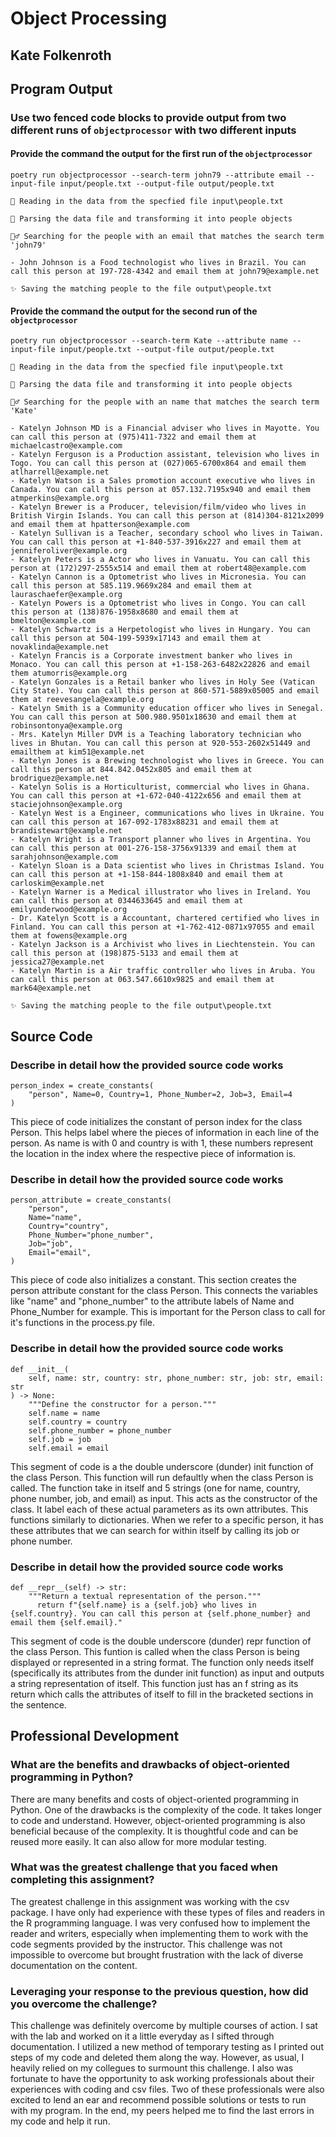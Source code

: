 # Object Processing

## Kate Folkenroth

## Program Output

### Use two fenced code blocks to provide output from two different runs of `objectprocessor` with two different inputs

#### Provide the command the output for the first run of the `objectprocessor`

`poetry run objectprocessor --search-term john79 --attribute email --input-file input/people.txt --output-file output/people.txt`

```
🧮 Reading in the data from the specfied file input\people.txt

🚀 Parsing the data file and transforming it into people objects

🕵️‍♂️ Searching for the people with an email that matches the search term  'john79'

- John Johnson is a Food technologist who lives in Brazil. You can call this person at 197-728-4342 and email them at john79@example.net

✨ Saving the matching people to the file output\people.txt
```

#### Provide the command the output for the second run of the `objectprocessor`

`poetry run objectprocessor --search-term Kate --attribute name --input-file input/people.txt --output-file output/people.txt`

```
🧮 Reading in the data from the specfied file input\people.txt

🚀 Parsing the data file and transforming it into people objects

🕵️‍♂️ Searching for the people with an name that matches the search term  'Kate'

- Katelyn Johnson MD is a Financial adviser who lives in Mayotte. You can call this person at (975)411-7322 and email them at 
michaelcastro@example.com
- Katelyn Ferguson is a Production assistant, television who lives in Togo. You can call this person at (027)065-6700x864 and email them atlharrell@example.net
- Katelyn Watson is a Sales promotion account executive who lives in Canada. You can call this person at 057.132.7195x940 and email them atmperkins@example.org
- Katelyn Brewer is a Producer, television/film/video who lives in British Virgin Islands. You can call this person at (814)304-8121x2099  
and email them at hpatterson@example.com
- Katelyn Sullivan is a Teacher, secondary school who lives in Taiwan. You can call this person at +1-840-537-3916x227 and email them at   
jenniferoliver@example.org
- Katelyn Peters is a Actor who lives in Vanuatu. You can call this person at (172)297-2555x514 and email them at robert48@example.com     
- Katelyn Cannon is a Optometrist who lives in Micronesia. You can call this person at 585.119.9669x284 and email them at
lauraschaefer@example.org
- Katelyn Powers is a Optometrist who lives in Congo. You can call this person at (138)876-1958x8680 and email them at bmelton@example.com 
- Katelyn Schwartz is a Herpetologist who lives in Hungary. You can call this person at 504-199-5939x17143 and email them at
novaklinda@example.net
- Katelyn Francis is a Corporate investment banker who lives in Monaco. You can call this person at +1-158-263-6482x22826 and email them atumorris@example.org
- Katelyn Gonzales is a Retail banker who lives in Holy See (Vatican City State). You can call this person at 860-571-5889x05005 and email 
them at reevesangela@example.org
- Katelyn Smith is a Community education officer who lives in Senegal. You can call this person at 500.980.9501x18630 and email them at    
robinsontonya@example.org
- Mrs. Katelyn Miller DVM is a Teaching laboratory technician who lives in Bhutan. You can call this person at 920-553-2602x51449 and emailthem at kim51@example.net
- Katelyn Jones is a Brewing technologist who lives in Greece. You can call this person at 844.842.0452x805 and email them at
brodriguez@example.net
- Katelyn Solis is a Horticulturist, commercial who lives in Ghana. You can call this person at +1-672-040-4122x656 and email them at      
staciejohnson@example.org
- Katelyn West is a Engineer, communications who lives in Ukraine. You can call this person at 167-092-1783x88231 and email them at        
brandistewart@example.net
- Katelyn Wright is a Transport planner who lives in Argentina. You can call this person at 001-276-158-3756x91339 and email them at       
sarahjohnson@example.com
- Katelyn Sloan is a Data scientist who lives in Christmas Island. You can call this person at +1-158-844-1808x840 and email them at       
carloskim@example.net
- Katelyn Warner is a Medical illustrator who lives in Ireland. You can call this person at 0344633645 and email them at
emilyunderwood@example.org
- Dr. Katelyn Scott is a Accountant, chartered certified who lives in Finland. You can call this person at +1-762-412-0871x97055 and email 
them at fowens@example.org
- Katelyn Jackson is a Archivist who lives in Liechtenstein. You can call this person at (198)875-5133 and email them at
jessica27@example.net
- Katelyn Martin is a Air traffic controller who lives in Aruba. You can call this person at 063.547.6610x9825 and email them at
mark64@example.net

✨ Saving the matching people to the file output\people.txt
```

## Source Code

### Describe in detail how the provided source code works

```
person_index = create_constants(
    "person", Name=0, Country=1, Phone_Number=2, Job=3, Email=4
)
```

This piece of code initializes the constant of person index for the class Person. This helps label where the pieces of information in each line of the person. As name is with 0 and country is with 1, these numbers represent the location in the index where the respective piece of information is.

### Describe in detail how the provided source code works

```
person_attribute = create_constants(
    "person",
    Name="name",
    Country="country",
    Phone_Number="phone_number",
    Job="job",
    Email="email",
)
```

This piece of code also initializes a constant. This section creates the person attribute constant for the class Person. This connects the variables like "name" and "phone_number" to the attribute labels of Name and Phone_Number for example. This is important for the Person class to call for it's functions in the process.py file.

### Describe in detail how the provided source code works

```
def __init__(
    self, name: str, country: str, phone_number: str, job: str, email: str
) -> None:
    """Define the constructor for a person."""
    self.name = name
    self.country = country
    self.phone_number = phone_number
    self.job = job
    self.email = email
```

This segment of code is a the double underscore (dunder) init function of the class Person. This function will run defaultly when the class Person is called. The function take in itself and 5 strings (one for name, country, phone number, job, and email) as input.  This acts as the constructor of the class. It label each of these actual parameters as its own attributes. This functions similarly to dictionaries. When we refer to a specific person, it has these attributes that we can search for within itself by calling its job or phone number.

### Describe in detail how the provided source code works

```
def __repr__(self) -> str:
    """Return a textual representation of the person."""
      return f"{self.name} is a {self.job} who lives in {self.country}. You can call this person at {self.phone_number} and email them {self.email}."
```

This segment of code is the double underscore (dunder) repr function of the class Person. This funtion is called when the class Person is being displayed or represented in a string format. The function only needs itself (specifically its attributes from the dunder init function) as input and outputs a string representation of itself. This function just has an f string as its return which calls the attributes of itself to fill in the bracketed sections in the sentence.

## Professional Development

### What are the benefits and drawbacks of object-oriented programming in Python?

There are many benefits and costs of object-oriented programming in Python. One of the drawbacks is the complexity of the code. It takes longer to code and understand. However, object-oriented programming is also beneficial because of the complexity. It is thoughtful code and can be reused more easily. It can also allow for more modular testing.

### What was the greatest challenge that you faced when completing this assignment?

The greatest challenge in this assignment was working with the csv package. I have only had experience with these types of files and readers in the R programming language. I was very confused how to implement the reader and writers, especially when implementing them to work with the code segments provided by the instructor. This challenge was not impossible to overcome but brought frustration with the lack of diverse documentation on the content.

### Leveraging your response to the previous question, how did you overcome the challenge?

This challenge was definitely overcome by multiple courses of action. I sat with the lab and worked on it a little everyday as I sifted through documentation. I utilized a new method of temporary testing as I printed out steps of my code and deleted them along the way. However, as usual, I heavily relied on my collegues to surmount this challenge. I also was fortunate to have the opportunity to ask working professionals about their experiences with coding and csv files. Two of these professionals were also excited to lend an ear and recommend possible solutions or tests to run with my program. In the end, my peers helped me to find the last errors in my code and help it run.